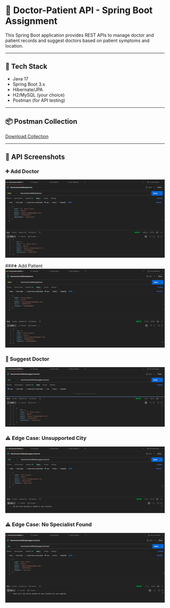 # 🏥 Doctor-Patient API - Spring Boot Assignment

This Spring Boot application provides REST APIs to manage doctor and patient records and suggest doctors based on patient symptoms and location.

---

## 📌 Tech Stack
- Java 17
- Spring Boot 3.x
- Hibernate/JPA
- H2/MySQL (your choice)
- Postman (for API testing)

---

## 📦 Postman Collection
[Download Collection](https://github.com/Lakshayverma721/doctor-patient-api/blob/master/doctor-patient-api/DoctorPatientAPI.postman_collection.json)

---

## 📸 API Screenshots

### ➕ Add Doctor
![image alt](https://github.com/Lakshayverma721/doctor-patient-api/blob/master/doctor-patient-api/Screenshot%202025-05-16%20021501.png?raw=true)

###➕ Add Patient
![image alt](https://github.com/Lakshayverma721/doctor-patient-api/blob/master/doctor-patient-api/Screenshot%202025-05-16%20021547.png?raw=true)

### 🤖 Suggest Doctor
![image alt](https://github.com/Lakshayverma721/doctor-patient-api/blob/master/doctor-patient-api/Screenshot%202025-05-16%20021748.png?raw=true)

### ⚠️ Edge Case: Unsupported City
![image alt](https://github.com/Lakshayverma721/doctor-patient-api/blob/master/doctor-patient-api/Screenshot%202025-05-16%20022154.png?raw=true)

### ⚠️ Edge Case: No Specialist Found
![image alt](https://github.com/Lakshayverma721/doctor-patient-api/blob/master/doctor-patient-api/Screenshot%202025-05-16%20023652.png?raw=true)
